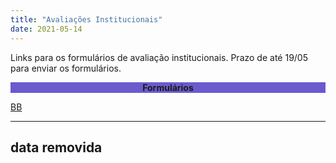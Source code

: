 ```yaml
---
title: "Avaliações Institucionais"
date: 2021-05-14
---
```

Links para os formulários de avaliação institucionais. Prazo de até 19/05 para enviar os formulários.

<div style="text-align:center"><b><p style="background-color:SlateBlue;">Formulários</p></b></div>

<a href="https://github.com/willalvin/ativos-biologicos/blob/main/_posts/arquivos/localdeprovaBB.pdf?raw=true" title="BB">BB</a>

---
data removida
---

